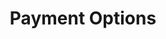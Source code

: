 ---
title: "Payment Options"
description: "If you are outside India, please use this link to pay via PayPal"
description1: "Scan the QR Code to make Payment"
description2: "If you are not able to use the QR code, please select the right payment option that works for you:"
description3: "●  UPI - Pay to the following UPI account"
description4: "contentconcepts@icici"
description5: "(Via PhonePe, Google Pay or any other payment app or from your bank mobile app)"
description6: "●  You can pay to the following bank account via online banking A/c no"
description7: "034201526268"
description8: "Branch"
description9: "RS Puram Coimbatore"
description10: "Bank:"
description11: "ICICI Bank"
description12: "Name:"
description13: "DHANALAKSHMI N"
description14: "IFSC"
description15: "ICIC0000342"
qrimage: "../assets/patnerqr.svg"
---